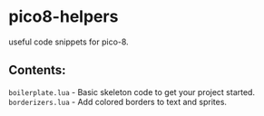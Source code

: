 # pico8-helpers
useful code snippets for pico-8.

## Contents:
 ``boilerplate.lua`` - Basic skeleton code to get your project started.
 ``borderizers.lua`` - Add colored borders to text and sprites.
